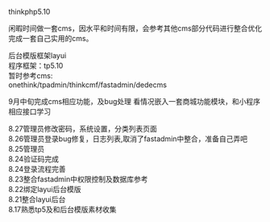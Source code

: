thinkphp5.10

闲暇时间做一套cms，因水平和时间有限，会参考其他cms部分代码进行整合优化完成一套自己实用的cms。<br>

后台模版框架layui<br>
程序框架：tp5.10<br>
暂时参考cms:<br>
onethink/tpadmin/thinkcmf/fastadmin/dedecms

9月中旬完成cms相应功能，及bug处理
看情况嵌入一套商城功能模块，和小程序相应接口学习

8.27管理员修改密码，系统设置，分类列表页面<br>
8.26管理员登录bug修复，日志列表,取消了fastadmin中整合，准备自己弄吧<br>
8.25管理员<br>
8.24验证码完成<br>
8.24登录流程完善<br>
8.23整合fastadmin中权限控制及数据库参考<br>
8.22绑定layui后台模版<br>
8.21整合layui后台<br>
8.17熟悉tp5及和后台模版素材收集<br>